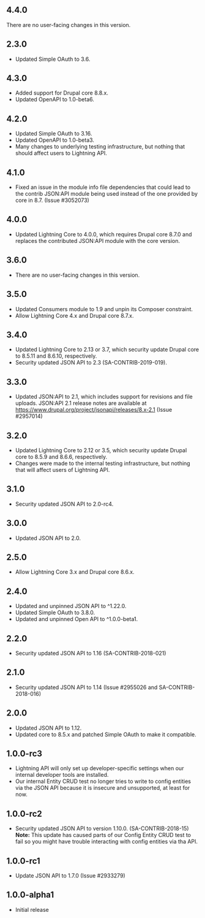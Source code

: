 ## 4.4.0
There are no user-facing changes in this version.

## 2.3.0
* Updated Simple OAuth to 3.6.

## 4.3.0
* Added support for Drupal core 8.8.x.
* Updated OpenAPI to 1.0-beta6.

## 4.2.0
* Updated Simple OAuth to 3.16.
* Updated OpenAPI to 1.0-beta3.
* Many changes to underlying testing infrastructure, but nothing
  that should affect users to Lightning API.

## 4.1.0
* Fixed an issue in the module info file dependencies that could lead to the
  contrib JSON:API module being used instead of the one provided by core in 8.7.
  (Issue #3052073)

## 4.0.0
* Updated Lightning Core to 4.0.0, which requires Drupal core 8.7.0 and replaces
  the contributed JSON:API module with the core version.

## 3.6.0
* There are no user-facing changes in this version.

## 3.5.0
* Updated Consumers module to 1.9 and unpin its Composer constraint.
* Allow Lightning Core 4.x and Drupal core 8.7.x.

## 3.4.0
* Updated Lightning Core to 2.13 or 3.7, which security update Drupal core to
  8.5.11 and 8.6.10, respectively.
* Security updated JSON API to 2.3 (SA-CONTRIB-2019-019).

## 3.3.0
* Updated JSON:API to 2.1, which includes support for revisions and file uploads.
  JSON:API 2.1 release notes are available at https://www.drupal.org/project/jsonapi/releases/8.x-2.1
  (Issue #2957014)

## 3.2.0
* Updated Lightning Core to 2.12 or 3.5, which security update Drupal core to
  8.5.9 and 8.6.6, respectively.
* Changes were made to the internal testing infrastructure, but nothing that 
  will affect users of Lightning API.

## 3.1.0
* Security updated JSON API to 2.0-rc4.

## 3.0.0
* Updated JSON API to 2.0.

## 2.5.0
* Allow Lightning Core 3.x and Drupal core 8.6.x.

## 2.4.0
* Updated and unpinned JSON API to ^1.22.0.
* Updated Simple OAuth to 3.8.0.
* Updated and unpinned Open API to ^1.0.0-beta1.

## 2.2.0
* Security updated JSON API to 1.16 (SA-CONTRIB-2018-021)

## 2.1.0
* Security updated JSON API to 1.14 (Issue #2955026 and SA-CONTRIB-2018-016)

## 2.0.0
* Updated JSON API to 1.12.
* Updated core to 8.5.x and patched Simple OAuth to make it compatible.

## 1.0.0-rc3
* Lightning API will only set up developer-specific settings when our internal
  developer tools are installed.
* Our internal Entity CRUD test no longer tries to write to config entities via
  the JSON API because it is insecure and unsupported, at least for now.

## 1.0.0-rc2
* Security updated JSON API to version 1.10.0. (SA-CONTRIB-2018-15)  
  **Note:** This update has caused parts of our Config Entity CRUD test to fail
  so you might have trouble interacting with config entities via tha API.  

## 1.0.0-rc1
* Update JSON API to 1.7.0 (Issue #2933279)

## 1.0.0-alpha1
* Initial release
